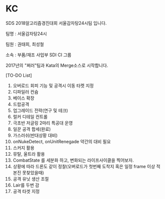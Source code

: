 # KC
SDS 2018알고리즘경진대회 서울감자탕24시팀 입니다.


팀명 : 서울감자탕24시

팀원 : 권태희, 최성철

소속 : 부품/재조 사업부 SDI CI 그룹


2017년의 "쩌러"팀과 Kata의 Merge소스로 시작합니다.
 
[TO-DO List]
1. 오버로드 회피 기능 및 공격시 이동 타켓 지정
2. 디파일러 컨슘
3. 베이스 확장
4. 드랍공격
5. 업그레이드 전략(연구 및 테크)
6. 럴커 디테일 컨트롤
7. 극초반 저글링 2마리 특공대 운영
8. 일꾼 공격 합세(완료)
9. 가스러쉬(반대상황 대비)
10. onNukeDetect, onUnitRenegade 약간의 대비 필요
11. 스커지 활용
12. 뮤탈, 울트라 활용
13. CombatState 를 세분화 하고, 변화되는 라이프사이클을 찍어보자.
14. 상황에 따라 드론도 같이 정찰(오버로드가 첫번째 도착지 혹은 일정 frame 이상 적 본진 못찾았을때)
15. 공격 유닛 생산 조절
16. Lair를 두번 감
17. 공격 타겟 지정
